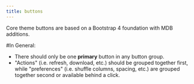 ```yaml
---
title: buttons
---
```


Core theme buttons are based on a Bootstrap 4 foundation with MDB additions.

#In General:

- There should only be one **primary** button in any button group.
- "Actions" (i.e. refresh, download, etc.) should be grouped together first, while "preferences" (i.e. shuffle columns, spacing, etc.) are grouped together second or available behind a click.
